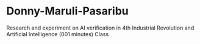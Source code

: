 # Donny-Maruli-Pasaribu
Research and experiment on AI verification in 4th Industrial Revolution and Artificial Intelligence (001 minutes) Class
